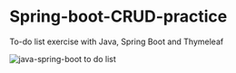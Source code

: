 # Spring-boot-CRUD-practice
To-do list exercise with Java, Spring Boot and Thymeleaf

![java-spring-boot to do list](https://github.com/valenvwi/Spring-boot-CRUD-practice/assets/119674688/04079307-0cc0-4593-8440-fa80a5d22542)
